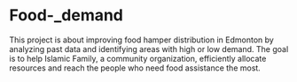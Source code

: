 # Food-_demand
This project is about improving food hamper distribution in Edmonton by analyzing past data and identifying areas with high or low demand. The goal is to help Islamic Family, a community organization, efficiently allocate resources and reach the people who need food assistance the most.
